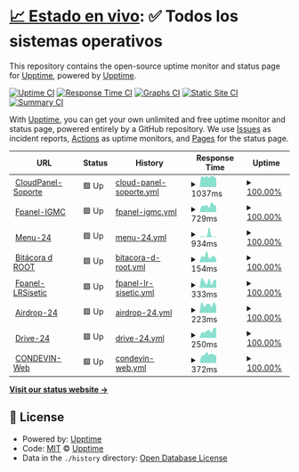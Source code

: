 # [📈 Estado en vivo](https://demo.upptime.js.org): <!--live status--> **✅ Todos los sistemas operativos**

This repository contains the open-source uptime monitor and status page for [Upptime](https://upptime.js.org), powered by [Upptime](https://github.com/upptime/upptime).

[![Uptime CI](https://github.com/terorero/radar/workflows/Uptime%20CI/badge.svg)](https://github.com/terorero/radar/actions?query=workflow%3A%22Uptime+CI%22)
[![Response Time CI](https://github.com/terorero/radar/workflows/Response%20Time%20CI/badge.svg)](https://github.com/terorero/radar/actions?query=workflow%3A%22Response+Time+CI%22)
[![Graphs CI](https://github.com/terorero/radar/workflows/Graphs%20CI/badge.svg)](https://github.com/terorero/radar/actions?query=workflow%3A%22Graphs+CI%22)
[![Static Site CI](https://github.com/terorero/radar/workflows/Static%20Site%20CI/badge.svg)](https://github.com/terorero/radar/actions?query=workflow%3A%22Static+Site+CI%22)
[![Summary CI](https://github.com/terorero/radar/workflows/Summary%20CI/badge.svg)](https://github.com/terorero/radar/actions?query=workflow%3A%22Summary+CI%22)

With [Upptime](https://upptime.js.org), you can get your own unlimited and free uptime monitor and status page, powered entirely by a GitHub repository. We use [Issues](https://github.com/upptime/upptime/issues) as incident reports, [Actions](https://github.com/terorero/radar/actions) as uptime monitors, and [Pages](https://demo.upptime.js.org) for the status page.

<!--start: status pages-->
<!-- This summary is generated by Upptime (https://github.com/upptime/upptime) -->
<!-- Do not edit this manually, your changes will be overwritten -->
<!-- prettier-ignore -->
| URL | Status | History | Response Time | Uptime |
| --- | ------ | ------- | ------------- | ------ |
| <img alt="" src="https://icons.duckduckgo.com/ip3/cpanel.soporte.eu.org.ico" height="13"> [CloudPanel-Soporte](https://cpanel.soporte.eu.org) | 🟩 Up | [cloud-panel-soporte.yml](https://github.com/cloud-bitacora/radar/commits/HEAD/history/cloud-panel-soporte.yml) | <details><summary><img alt="Response time graph" src="./graphs/cloud-panel-soporte/response-time-week.png" height="20"> 1037ms</summary><br><a href="https://radar.root24.eu.org/history/cloud-panel-soporte"><img alt="Response time 1182" src="https://img.shields.io/endpoint?url=https%3A%2F%2Fraw.githubusercontent.com%2Fcloud-bitacora%2Fradar%2FHEAD%2Fapi%2Fcloud-panel-soporte%2Fresponse-time.json"></a><br><a href="https://radar.root24.eu.org/history/cloud-panel-soporte"><img alt="24-hour response time 2014" src="https://img.shields.io/endpoint?url=https%3A%2F%2Fraw.githubusercontent.com%2Fcloud-bitacora%2Fradar%2FHEAD%2Fapi%2Fcloud-panel-soporte%2Fresponse-time-day.json"></a><br><a href="https://radar.root24.eu.org/history/cloud-panel-soporte"><img alt="7-day response time 1037" src="https://img.shields.io/endpoint?url=https%3A%2F%2Fraw.githubusercontent.com%2Fcloud-bitacora%2Fradar%2FHEAD%2Fapi%2Fcloud-panel-soporte%2Fresponse-time-week.json"></a><br><a href="https://radar.root24.eu.org/history/cloud-panel-soporte"><img alt="30-day response time 1196" src="https://img.shields.io/endpoint?url=https%3A%2F%2Fraw.githubusercontent.com%2Fcloud-bitacora%2Fradar%2FHEAD%2Fapi%2Fcloud-panel-soporte%2Fresponse-time-month.json"></a><br><a href="https://radar.root24.eu.org/history/cloud-panel-soporte"><img alt="1-year response time 1182" src="https://img.shields.io/endpoint?url=https%3A%2F%2Fraw.githubusercontent.com%2Fcloud-bitacora%2Fradar%2FHEAD%2Fapi%2Fcloud-panel-soporte%2Fresponse-time-year.json"></a></details> | <details><summary><a href="https://radar.root24.eu.org/history/cloud-panel-soporte">100.00%</a></summary><a href="https://radar.root24.eu.org/history/cloud-panel-soporte"><img alt="All-time uptime 100.00%" src="https://img.shields.io/endpoint?url=https%3A%2F%2Fraw.githubusercontent.com%2Fcloud-bitacora%2Fradar%2FHEAD%2Fapi%2Fcloud-panel-soporte%2Fuptime.json"></a><br><a href="https://radar.root24.eu.org/history/cloud-panel-soporte"><img alt="24-hour uptime 100.00%" src="https://img.shields.io/endpoint?url=https%3A%2F%2Fraw.githubusercontent.com%2Fcloud-bitacora%2Fradar%2FHEAD%2Fapi%2Fcloud-panel-soporte%2Fuptime-day.json"></a><br><a href="https://radar.root24.eu.org/history/cloud-panel-soporte"><img alt="7-day uptime 100.00%" src="https://img.shields.io/endpoint?url=https%3A%2F%2Fraw.githubusercontent.com%2Fcloud-bitacora%2Fradar%2FHEAD%2Fapi%2Fcloud-panel-soporte%2Fuptime-week.json"></a><br><a href="https://radar.root24.eu.org/history/cloud-panel-soporte"><img alt="30-day uptime 100.00%" src="https://img.shields.io/endpoint?url=https%3A%2F%2Fraw.githubusercontent.com%2Fcloud-bitacora%2Fradar%2FHEAD%2Fapi%2Fcloud-panel-soporte%2Fuptime-month.json"></a><br><a href="https://radar.root24.eu.org/history/cloud-panel-soporte"><img alt="1-year uptime 100.00%" src="https://img.shields.io/endpoint?url=https%3A%2F%2Fraw.githubusercontent.com%2Fcloud-bitacora%2Fradar%2FHEAD%2Fapi%2Fcloud-panel-soporte%2Fuptime-year.json"></a></details>
| <img alt="" src="https://icons.duckduckgo.com/ip3/larazon.igmc.news.ico" height="13"> [Fpanel-IGMC](https://larazon.igmc.news) | 🟩 Up | [fpanel-igmc.yml](https://github.com/cloud-bitacora/radar/commits/HEAD/history/fpanel-igmc.yml) | <details><summary><img alt="Response time graph" src="./graphs/fpanel-igmc/response-time-week.png" height="20"> 729ms</summary><br><a href="https://radar.root24.eu.org/history/fpanel-igmc"><img alt="Response time 605" src="https://img.shields.io/endpoint?url=https%3A%2F%2Fraw.githubusercontent.com%2Fcloud-bitacora%2Fradar%2FHEAD%2Fapi%2Ffpanel-igmc%2Fresponse-time.json"></a><br><a href="https://radar.root24.eu.org/history/fpanel-igmc"><img alt="24-hour response time 864" src="https://img.shields.io/endpoint?url=https%3A%2F%2Fraw.githubusercontent.com%2Fcloud-bitacora%2Fradar%2FHEAD%2Fapi%2Ffpanel-igmc%2Fresponse-time-day.json"></a><br><a href="https://radar.root24.eu.org/history/fpanel-igmc"><img alt="7-day response time 729" src="https://img.shields.io/endpoint?url=https%3A%2F%2Fraw.githubusercontent.com%2Fcloud-bitacora%2Fradar%2FHEAD%2Fapi%2Ffpanel-igmc%2Fresponse-time-week.json"></a><br><a href="https://radar.root24.eu.org/history/fpanel-igmc"><img alt="30-day response time 703" src="https://img.shields.io/endpoint?url=https%3A%2F%2Fraw.githubusercontent.com%2Fcloud-bitacora%2Fradar%2FHEAD%2Fapi%2Ffpanel-igmc%2Fresponse-time-month.json"></a><br><a href="https://radar.root24.eu.org/history/fpanel-igmc"><img alt="1-year response time 605" src="https://img.shields.io/endpoint?url=https%3A%2F%2Fraw.githubusercontent.com%2Fcloud-bitacora%2Fradar%2FHEAD%2Fapi%2Ffpanel-igmc%2Fresponse-time-year.json"></a></details> | <details><summary><a href="https://radar.root24.eu.org/history/fpanel-igmc">100.00%</a></summary><a href="https://radar.root24.eu.org/history/fpanel-igmc"><img alt="All-time uptime 99.97%" src="https://img.shields.io/endpoint?url=https%3A%2F%2Fraw.githubusercontent.com%2Fcloud-bitacora%2Fradar%2FHEAD%2Fapi%2Ffpanel-igmc%2Fuptime.json"></a><br><a href="https://radar.root24.eu.org/history/fpanel-igmc"><img alt="24-hour uptime 100.00%" src="https://img.shields.io/endpoint?url=https%3A%2F%2Fraw.githubusercontent.com%2Fcloud-bitacora%2Fradar%2FHEAD%2Fapi%2Ffpanel-igmc%2Fuptime-day.json"></a><br><a href="https://radar.root24.eu.org/history/fpanel-igmc"><img alt="7-day uptime 100.00%" src="https://img.shields.io/endpoint?url=https%3A%2F%2Fraw.githubusercontent.com%2Fcloud-bitacora%2Fradar%2FHEAD%2Fapi%2Ffpanel-igmc%2Fuptime-week.json"></a><br><a href="https://radar.root24.eu.org/history/fpanel-igmc"><img alt="30-day uptime 100.00%" src="https://img.shields.io/endpoint?url=https%3A%2F%2Fraw.githubusercontent.com%2Fcloud-bitacora%2Fradar%2FHEAD%2Fapi%2Ffpanel-igmc%2Fuptime-month.json"></a><br><a href="https://radar.root24.eu.org/history/fpanel-igmc"><img alt="1-year uptime 99.97%" src="https://img.shields.io/endpoint?url=https%3A%2F%2Fraw.githubusercontent.com%2Fcloud-bitacora%2Fradar%2FHEAD%2Fapi%2Ffpanel-igmc%2Fuptime-year.json"></a></details>
| <img alt="" src="https://icons.duckduckgo.com/ip3/menu.root24.eu.org.ico" height="13"> [Menu-24](https://menu.root24.eu.org) | 🟩 Up | [menu-24.yml](https://github.com/cloud-bitacora/radar/commits/HEAD/history/menu-24.yml) | <details><summary><img alt="Response time graph" src="./graphs/menu-24/response-time-week.png" height="20"> 934ms</summary><br><a href="https://radar.root24.eu.org/history/menu-24"><img alt="Response time 575" src="https://img.shields.io/endpoint?url=https%3A%2F%2Fraw.githubusercontent.com%2Fcloud-bitacora%2Fradar%2FHEAD%2Fapi%2Fmenu-24%2Fresponse-time.json"></a><br><a href="https://radar.root24.eu.org/history/menu-24"><img alt="24-hour response time 310" src="https://img.shields.io/endpoint?url=https%3A%2F%2Fraw.githubusercontent.com%2Fcloud-bitacora%2Fradar%2FHEAD%2Fapi%2Fmenu-24%2Fresponse-time-day.json"></a><br><a href="https://radar.root24.eu.org/history/menu-24"><img alt="7-day response time 934" src="https://img.shields.io/endpoint?url=https%3A%2F%2Fraw.githubusercontent.com%2Fcloud-bitacora%2Fradar%2FHEAD%2Fapi%2Fmenu-24%2Fresponse-time-week.json"></a><br><a href="https://radar.root24.eu.org/history/menu-24"><img alt="30-day response time 742" src="https://img.shields.io/endpoint?url=https%3A%2F%2Fraw.githubusercontent.com%2Fcloud-bitacora%2Fradar%2FHEAD%2Fapi%2Fmenu-24%2Fresponse-time-month.json"></a><br><a href="https://radar.root24.eu.org/history/menu-24"><img alt="1-year response time 575" src="https://img.shields.io/endpoint?url=https%3A%2F%2Fraw.githubusercontent.com%2Fcloud-bitacora%2Fradar%2FHEAD%2Fapi%2Fmenu-24%2Fresponse-time-year.json"></a></details> | <details><summary><a href="https://radar.root24.eu.org/history/menu-24">100.00%</a></summary><a href="https://radar.root24.eu.org/history/menu-24"><img alt="All-time uptime 99.91%" src="https://img.shields.io/endpoint?url=https%3A%2F%2Fraw.githubusercontent.com%2Fcloud-bitacora%2Fradar%2FHEAD%2Fapi%2Fmenu-24%2Fuptime.json"></a><br><a href="https://radar.root24.eu.org/history/menu-24"><img alt="24-hour uptime 100.00%" src="https://img.shields.io/endpoint?url=https%3A%2F%2Fraw.githubusercontent.com%2Fcloud-bitacora%2Fradar%2FHEAD%2Fapi%2Fmenu-24%2Fuptime-day.json"></a><br><a href="https://radar.root24.eu.org/history/menu-24"><img alt="7-day uptime 100.00%" src="https://img.shields.io/endpoint?url=https%3A%2F%2Fraw.githubusercontent.com%2Fcloud-bitacora%2Fradar%2FHEAD%2Fapi%2Fmenu-24%2Fuptime-week.json"></a><br><a href="https://radar.root24.eu.org/history/menu-24"><img alt="30-day uptime 100.00%" src="https://img.shields.io/endpoint?url=https%3A%2F%2Fraw.githubusercontent.com%2Fcloud-bitacora%2Fradar%2FHEAD%2Fapi%2Fmenu-24%2Fuptime-month.json"></a><br><a href="https://radar.root24.eu.org/history/menu-24"><img alt="1-year uptime 99.91%" src="https://img.shields.io/endpoint?url=https%3A%2F%2Fraw.githubusercontent.com%2Fcloud-bitacora%2Fradar%2FHEAD%2Fapi%2Fmenu-24%2Fuptime-year.json"></a></details>
| <img alt="" src="https://icons.duckduckgo.com/ip3/www.bitacoraroot.com.ico" height="13"> [Bitácora d ROOT](https://www.bitacoraroot.com) | 🟩 Up | [bitacora-d-root.yml](https://github.com/cloud-bitacora/radar/commits/HEAD/history/bitacora-d-root.yml) | <details><summary><img alt="Response time graph" src="./graphs/bitacora-d-root/response-time-week.png" height="20"> 154ms</summary><br><a href="https://radar.root24.eu.org/history/bitacora-d-root"><img alt="Response time 162" src="https://img.shields.io/endpoint?url=https%3A%2F%2Fraw.githubusercontent.com%2Fcloud-bitacora%2Fradar%2FHEAD%2Fapi%2Fbitacora-d-root%2Fresponse-time.json"></a><br><a href="https://radar.root24.eu.org/history/bitacora-d-root"><img alt="24-hour response time 184" src="https://img.shields.io/endpoint?url=https%3A%2F%2Fraw.githubusercontent.com%2Fcloud-bitacora%2Fradar%2FHEAD%2Fapi%2Fbitacora-d-root%2Fresponse-time-day.json"></a><br><a href="https://radar.root24.eu.org/history/bitacora-d-root"><img alt="7-day response time 154" src="https://img.shields.io/endpoint?url=https%3A%2F%2Fraw.githubusercontent.com%2Fcloud-bitacora%2Fradar%2FHEAD%2Fapi%2Fbitacora-d-root%2Fresponse-time-week.json"></a><br><a href="https://radar.root24.eu.org/history/bitacora-d-root"><img alt="30-day response time 171" src="https://img.shields.io/endpoint?url=https%3A%2F%2Fraw.githubusercontent.com%2Fcloud-bitacora%2Fradar%2FHEAD%2Fapi%2Fbitacora-d-root%2Fresponse-time-month.json"></a><br><a href="https://radar.root24.eu.org/history/bitacora-d-root"><img alt="1-year response time 162" src="https://img.shields.io/endpoint?url=https%3A%2F%2Fraw.githubusercontent.com%2Fcloud-bitacora%2Fradar%2FHEAD%2Fapi%2Fbitacora-d-root%2Fresponse-time-year.json"></a></details> | <details><summary><a href="https://radar.root24.eu.org/history/bitacora-d-root">100.00%</a></summary><a href="https://radar.root24.eu.org/history/bitacora-d-root"><img alt="All-time uptime 100.00%" src="https://img.shields.io/endpoint?url=https%3A%2F%2Fraw.githubusercontent.com%2Fcloud-bitacora%2Fradar%2FHEAD%2Fapi%2Fbitacora-d-root%2Fuptime.json"></a><br><a href="https://radar.root24.eu.org/history/bitacora-d-root"><img alt="24-hour uptime 100.00%" src="https://img.shields.io/endpoint?url=https%3A%2F%2Fraw.githubusercontent.com%2Fcloud-bitacora%2Fradar%2FHEAD%2Fapi%2Fbitacora-d-root%2Fuptime-day.json"></a><br><a href="https://radar.root24.eu.org/history/bitacora-d-root"><img alt="7-day uptime 100.00%" src="https://img.shields.io/endpoint?url=https%3A%2F%2Fraw.githubusercontent.com%2Fcloud-bitacora%2Fradar%2FHEAD%2Fapi%2Fbitacora-d-root%2Fuptime-week.json"></a><br><a href="https://radar.root24.eu.org/history/bitacora-d-root"><img alt="30-day uptime 100.00%" src="https://img.shields.io/endpoint?url=https%3A%2F%2Fraw.githubusercontent.com%2Fcloud-bitacora%2Fradar%2FHEAD%2Fapi%2Fbitacora-d-root%2Fuptime-month.json"></a><br><a href="https://radar.root24.eu.org/history/bitacora-d-root"><img alt="1-year uptime 100.00%" src="https://img.shields.io/endpoint?url=https%3A%2F%2Fraw.githubusercontent.com%2Fcloud-bitacora%2Fradar%2FHEAD%2Fapi%2Fbitacora-d-root%2Fuptime-year.json"></a></details>
| <img alt="" src="https://icons.duckduckgo.com/ip3/larazon.sisetic.com.ico" height="13"> [Fpanel-LRSisetic](https://larazon.sisetic.com) | 🟩 Up | [fpanel-lr-sisetic.yml](https://github.com/cloud-bitacora/radar/commits/HEAD/history/fpanel-lr-sisetic.yml) | <details><summary><img alt="Response time graph" src="./graphs/fpanel-lr-sisetic/response-time-week.png" height="20"> 333ms</summary><br><a href="https://radar.root24.eu.org/history/fpanel-lr-sisetic"><img alt="Response time 311" src="https://img.shields.io/endpoint?url=https%3A%2F%2Fraw.githubusercontent.com%2Fcloud-bitacora%2Fradar%2FHEAD%2Fapi%2Ffpanel-lr-sisetic%2Fresponse-time.json"></a><br><a href="https://radar.root24.eu.org/history/fpanel-lr-sisetic"><img alt="24-hour response time 397" src="https://img.shields.io/endpoint?url=https%3A%2F%2Fraw.githubusercontent.com%2Fcloud-bitacora%2Fradar%2FHEAD%2Fapi%2Ffpanel-lr-sisetic%2Fresponse-time-day.json"></a><br><a href="https://radar.root24.eu.org/history/fpanel-lr-sisetic"><img alt="7-day response time 333" src="https://img.shields.io/endpoint?url=https%3A%2F%2Fraw.githubusercontent.com%2Fcloud-bitacora%2Fradar%2FHEAD%2Fapi%2Ffpanel-lr-sisetic%2Fresponse-time-week.json"></a><br><a href="https://radar.root24.eu.org/history/fpanel-lr-sisetic"><img alt="30-day response time 297" src="https://img.shields.io/endpoint?url=https%3A%2F%2Fraw.githubusercontent.com%2Fcloud-bitacora%2Fradar%2FHEAD%2Fapi%2Ffpanel-lr-sisetic%2Fresponse-time-month.json"></a><br><a href="https://radar.root24.eu.org/history/fpanel-lr-sisetic"><img alt="1-year response time 311" src="https://img.shields.io/endpoint?url=https%3A%2F%2Fraw.githubusercontent.com%2Fcloud-bitacora%2Fradar%2FHEAD%2Fapi%2Ffpanel-lr-sisetic%2Fresponse-time-year.json"></a></details> | <details><summary><a href="https://radar.root24.eu.org/history/fpanel-lr-sisetic">100.00%</a></summary><a href="https://radar.root24.eu.org/history/fpanel-lr-sisetic"><img alt="All-time uptime 100.00%" src="https://img.shields.io/endpoint?url=https%3A%2F%2Fraw.githubusercontent.com%2Fcloud-bitacora%2Fradar%2FHEAD%2Fapi%2Ffpanel-lr-sisetic%2Fuptime.json"></a><br><a href="https://radar.root24.eu.org/history/fpanel-lr-sisetic"><img alt="24-hour uptime 100.00%" src="https://img.shields.io/endpoint?url=https%3A%2F%2Fraw.githubusercontent.com%2Fcloud-bitacora%2Fradar%2FHEAD%2Fapi%2Ffpanel-lr-sisetic%2Fuptime-day.json"></a><br><a href="https://radar.root24.eu.org/history/fpanel-lr-sisetic"><img alt="7-day uptime 100.00%" src="https://img.shields.io/endpoint?url=https%3A%2F%2Fraw.githubusercontent.com%2Fcloud-bitacora%2Fradar%2FHEAD%2Fapi%2Ffpanel-lr-sisetic%2Fuptime-week.json"></a><br><a href="https://radar.root24.eu.org/history/fpanel-lr-sisetic"><img alt="30-day uptime 100.00%" src="https://img.shields.io/endpoint?url=https%3A%2F%2Fraw.githubusercontent.com%2Fcloud-bitacora%2Fradar%2FHEAD%2Fapi%2Ffpanel-lr-sisetic%2Fuptime-month.json"></a><br><a href="https://radar.root24.eu.org/history/fpanel-lr-sisetic"><img alt="1-year uptime 100.00%" src="https://img.shields.io/endpoint?url=https%3A%2F%2Fraw.githubusercontent.com%2Fcloud-bitacora%2Fradar%2FHEAD%2Fapi%2Ffpanel-lr-sisetic%2Fuptime-year.json"></a></details>
| <img alt="" src="https://icons.duckduckgo.com/ip3/airdrop.root24.eu.org.ico" height="13"> [Airdrop-24](https://airdrop.root24.eu.org) | 🟩 Up | [airdrop-24.yml](https://github.com/cloud-bitacora/radar/commits/HEAD/history/airdrop-24.yml) | <details><summary><img alt="Response time graph" src="./graphs/airdrop-24/response-time-week.png" height="20"> 223ms</summary><br><a href="https://radar.root24.eu.org/history/airdrop-24"><img alt="Response time 366" src="https://img.shields.io/endpoint?url=https%3A%2F%2Fraw.githubusercontent.com%2Fcloud-bitacora%2Fradar%2FHEAD%2Fapi%2Fairdrop-24%2Fresponse-time.json"></a><br><a href="https://radar.root24.eu.org/history/airdrop-24"><img alt="24-hour response time 343" src="https://img.shields.io/endpoint?url=https%3A%2F%2Fraw.githubusercontent.com%2Fcloud-bitacora%2Fradar%2FHEAD%2Fapi%2Fairdrop-24%2Fresponse-time-day.json"></a><br><a href="https://radar.root24.eu.org/history/airdrop-24"><img alt="7-day response time 223" src="https://img.shields.io/endpoint?url=https%3A%2F%2Fraw.githubusercontent.com%2Fcloud-bitacora%2Fradar%2FHEAD%2Fapi%2Fairdrop-24%2Fresponse-time-week.json"></a><br><a href="https://radar.root24.eu.org/history/airdrop-24"><img alt="30-day response time 420" src="https://img.shields.io/endpoint?url=https%3A%2F%2Fraw.githubusercontent.com%2Fcloud-bitacora%2Fradar%2FHEAD%2Fapi%2Fairdrop-24%2Fresponse-time-month.json"></a><br><a href="https://radar.root24.eu.org/history/airdrop-24"><img alt="1-year response time 366" src="https://img.shields.io/endpoint?url=https%3A%2F%2Fraw.githubusercontent.com%2Fcloud-bitacora%2Fradar%2FHEAD%2Fapi%2Fairdrop-24%2Fresponse-time-year.json"></a></details> | <details><summary><a href="https://radar.root24.eu.org/history/airdrop-24">100.00%</a></summary><a href="https://radar.root24.eu.org/history/airdrop-24"><img alt="All-time uptime 100.00%" src="https://img.shields.io/endpoint?url=https%3A%2F%2Fraw.githubusercontent.com%2Fcloud-bitacora%2Fradar%2FHEAD%2Fapi%2Fairdrop-24%2Fuptime.json"></a><br><a href="https://radar.root24.eu.org/history/airdrop-24"><img alt="24-hour uptime 100.00%" src="https://img.shields.io/endpoint?url=https%3A%2F%2Fraw.githubusercontent.com%2Fcloud-bitacora%2Fradar%2FHEAD%2Fapi%2Fairdrop-24%2Fuptime-day.json"></a><br><a href="https://radar.root24.eu.org/history/airdrop-24"><img alt="7-day uptime 100.00%" src="https://img.shields.io/endpoint?url=https%3A%2F%2Fraw.githubusercontent.com%2Fcloud-bitacora%2Fradar%2FHEAD%2Fapi%2Fairdrop-24%2Fuptime-week.json"></a><br><a href="https://radar.root24.eu.org/history/airdrop-24"><img alt="30-day uptime 100.00%" src="https://img.shields.io/endpoint?url=https%3A%2F%2Fraw.githubusercontent.com%2Fcloud-bitacora%2Fradar%2FHEAD%2Fapi%2Fairdrop-24%2Fuptime-month.json"></a><br><a href="https://radar.root24.eu.org/history/airdrop-24"><img alt="1-year uptime 100.00%" src="https://img.shields.io/endpoint?url=https%3A%2F%2Fraw.githubusercontent.com%2Fcloud-bitacora%2Fradar%2FHEAD%2Fapi%2Fairdrop-24%2Fuptime-year.json"></a></details>
| <img alt="" src="https://icons.duckduckgo.com/ip3/drive.root24.eu.org.ico" height="13"> [Drive-24](https://drive.root24.eu.org/login) | 🟩 Up | [drive-24.yml](https://github.com/cloud-bitacora/radar/commits/HEAD/history/drive-24.yml) | <details><summary><img alt="Response time graph" src="./graphs/drive-24/response-time-week.png" height="20"> 250ms</summary><br><a href="https://radar.root24.eu.org/history/drive-24"><img alt="Response time 480" src="https://img.shields.io/endpoint?url=https%3A%2F%2Fraw.githubusercontent.com%2Fcloud-bitacora%2Fradar%2FHEAD%2Fapi%2Fdrive-24%2Fresponse-time.json"></a><br><a href="https://radar.root24.eu.org/history/drive-24"><img alt="24-hour response time 367" src="https://img.shields.io/endpoint?url=https%3A%2F%2Fraw.githubusercontent.com%2Fcloud-bitacora%2Fradar%2FHEAD%2Fapi%2Fdrive-24%2Fresponse-time-day.json"></a><br><a href="https://radar.root24.eu.org/history/drive-24"><img alt="7-day response time 250" src="https://img.shields.io/endpoint?url=https%3A%2F%2Fraw.githubusercontent.com%2Fcloud-bitacora%2Fradar%2FHEAD%2Fapi%2Fdrive-24%2Fresponse-time-week.json"></a><br><a href="https://radar.root24.eu.org/history/drive-24"><img alt="30-day response time 395" src="https://img.shields.io/endpoint?url=https%3A%2F%2Fraw.githubusercontent.com%2Fcloud-bitacora%2Fradar%2FHEAD%2Fapi%2Fdrive-24%2Fresponse-time-month.json"></a><br><a href="https://radar.root24.eu.org/history/drive-24"><img alt="1-year response time 480" src="https://img.shields.io/endpoint?url=https%3A%2F%2Fraw.githubusercontent.com%2Fcloud-bitacora%2Fradar%2FHEAD%2Fapi%2Fdrive-24%2Fresponse-time-year.json"></a></details> | <details><summary><a href="https://radar.root24.eu.org/history/drive-24">100.00%</a></summary><a href="https://radar.root24.eu.org/history/drive-24"><img alt="All-time uptime 100.00%" src="https://img.shields.io/endpoint?url=https%3A%2F%2Fraw.githubusercontent.com%2Fcloud-bitacora%2Fradar%2FHEAD%2Fapi%2Fdrive-24%2Fuptime.json"></a><br><a href="https://radar.root24.eu.org/history/drive-24"><img alt="24-hour uptime 100.00%" src="https://img.shields.io/endpoint?url=https%3A%2F%2Fraw.githubusercontent.com%2Fcloud-bitacora%2Fradar%2FHEAD%2Fapi%2Fdrive-24%2Fuptime-day.json"></a><br><a href="https://radar.root24.eu.org/history/drive-24"><img alt="7-day uptime 100.00%" src="https://img.shields.io/endpoint?url=https%3A%2F%2Fraw.githubusercontent.com%2Fcloud-bitacora%2Fradar%2FHEAD%2Fapi%2Fdrive-24%2Fuptime-week.json"></a><br><a href="https://radar.root24.eu.org/history/drive-24"><img alt="30-day uptime 100.00%" src="https://img.shields.io/endpoint?url=https%3A%2F%2Fraw.githubusercontent.com%2Fcloud-bitacora%2Fradar%2FHEAD%2Fapi%2Fdrive-24%2Fuptime-month.json"></a><br><a href="https://radar.root24.eu.org/history/drive-24"><img alt="1-year uptime 100.00%" src="https://img.shields.io/endpoint?url=https%3A%2F%2Fraw.githubusercontent.com%2Fcloud-bitacora%2Fradar%2FHEAD%2Fapi%2Fdrive-24%2Fuptime-year.json"></a></details>
| <img alt="" src="https://icons.duckduckgo.com/ip3/www.devinconde.com.ico" height="13"> [CONDEVIN-Web](https://www.devinconde.com) | 🟩 Up | [condevin-web.yml](https://github.com/cloud-bitacora/radar/commits/HEAD/history/condevin-web.yml) | <details><summary><img alt="Response time graph" src="./graphs/condevin-web/response-time-week.png" height="20"> 372ms</summary><br><a href="https://radar.root24.eu.org/history/condevin-web"><img alt="Response time 399" src="https://img.shields.io/endpoint?url=https%3A%2F%2Fraw.githubusercontent.com%2Fcloud-bitacora%2Fradar%2FHEAD%2Fapi%2Fcondevin-web%2Fresponse-time.json"></a><br><a href="https://radar.root24.eu.org/history/condevin-web"><img alt="24-hour response time 351" src="https://img.shields.io/endpoint?url=https%3A%2F%2Fraw.githubusercontent.com%2Fcloud-bitacora%2Fradar%2FHEAD%2Fapi%2Fcondevin-web%2Fresponse-time-day.json"></a><br><a href="https://radar.root24.eu.org/history/condevin-web"><img alt="7-day response time 372" src="https://img.shields.io/endpoint?url=https%3A%2F%2Fraw.githubusercontent.com%2Fcloud-bitacora%2Fradar%2FHEAD%2Fapi%2Fcondevin-web%2Fresponse-time-week.json"></a><br><a href="https://radar.root24.eu.org/history/condevin-web"><img alt="30-day response time 418" src="https://img.shields.io/endpoint?url=https%3A%2F%2Fraw.githubusercontent.com%2Fcloud-bitacora%2Fradar%2FHEAD%2Fapi%2Fcondevin-web%2Fresponse-time-month.json"></a><br><a href="https://radar.root24.eu.org/history/condevin-web"><img alt="1-year response time 399" src="https://img.shields.io/endpoint?url=https%3A%2F%2Fraw.githubusercontent.com%2Fcloud-bitacora%2Fradar%2FHEAD%2Fapi%2Fcondevin-web%2Fresponse-time-year.json"></a></details> | <details><summary><a href="https://radar.root24.eu.org/history/condevin-web">100.00%</a></summary><a href="https://radar.root24.eu.org/history/condevin-web"><img alt="All-time uptime 100.00%" src="https://img.shields.io/endpoint?url=https%3A%2F%2Fraw.githubusercontent.com%2Fcloud-bitacora%2Fradar%2FHEAD%2Fapi%2Fcondevin-web%2Fuptime.json"></a><br><a href="https://radar.root24.eu.org/history/condevin-web"><img alt="24-hour uptime 100.00%" src="https://img.shields.io/endpoint?url=https%3A%2F%2Fraw.githubusercontent.com%2Fcloud-bitacora%2Fradar%2FHEAD%2Fapi%2Fcondevin-web%2Fuptime-day.json"></a><br><a href="https://radar.root24.eu.org/history/condevin-web"><img alt="7-day uptime 100.00%" src="https://img.shields.io/endpoint?url=https%3A%2F%2Fraw.githubusercontent.com%2Fcloud-bitacora%2Fradar%2FHEAD%2Fapi%2Fcondevin-web%2Fuptime-week.json"></a><br><a href="https://radar.root24.eu.org/history/condevin-web"><img alt="30-day uptime 100.00%" src="https://img.shields.io/endpoint?url=https%3A%2F%2Fraw.githubusercontent.com%2Fcloud-bitacora%2Fradar%2FHEAD%2Fapi%2Fcondevin-web%2Fuptime-month.json"></a><br><a href="https://radar.root24.eu.org/history/condevin-web"><img alt="1-year uptime 100.00%" src="https://img.shields.io/endpoint?url=https%3A%2F%2Fraw.githubusercontent.com%2Fcloud-bitacora%2Fradar%2FHEAD%2Fapi%2Fcondevin-web%2Fuptime-year.json"></a></details>

<!--end: status pages-->

[**Visit our status website →**](https://radar.root24.eu.org)

## 📄 License

- Powered by: [Upptime](https://github.com/upptime/upptime)
- Code: [MIT](./LICENSE) © [Upptime](https://upptime.js.org)
- Data in the `./history` directory: [Open Database License](https://opendatacommons.org/licenses/odbl/1-0/)
